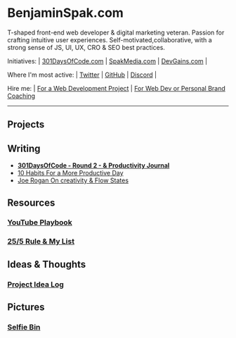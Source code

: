 # BenjaminSpak.com

T-shaped front-end web developer & digital marketing veteran. Passion for crafting intuitive user experiences. Self-motivated,collaborative, with a strong sense of JS, UI, UX, CRO & SEO best practices.

Initiatives: | [301DaysOfCode.com](https://301daysofcode.com/) | [SpakMedia.com](http://SpakMedia.com) | [DevGains.com](http://devgains.com/) |

Where I'm most active: | [Twitter](https://twitter.com/benjaminspak) | [GitHub](https://github.com/benjaminspak) | [Discord](http://spak.co/) |

Hire me: | [For a Web Development Project](http://popvia.com/) | [For Web Dev or Personal Brand Coaching](https://calendly.com/benjaminspak)

---

## Projects



## Writing

+ **[301DaysOfCode - Round 2 - & Productivity Journal](https://benjaminspak.com/301DaysOfCode/Round-2/)**
+ [10 Habits For a More Productive Day](https://benjaminspak.com/Articles/10-habits-for-a-more-productive-day/)
+ [Joe Rogan On creativity & Flow States](https://benjaminspak.com/Articles/joe-rogan-on-creativity-and-flow-states/)

## Resources

### [YouTube Playbook](https://benjaminspak.com/YouTubePlaybook/)
### [25/5 Rule & My List](https://benjaminspak.com/25-5-List/)

## Ideas & Thoughts

### [Project Idea Log](http://benjaminspak.com/ProjectIdeaLog/)

## Pictures

### [Selfie Bin]()